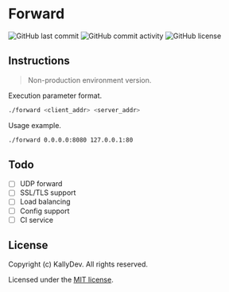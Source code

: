 # Forward

![GitHub last commit](https://img.shields.io/github/last-commit/yogurtcloud/forward?style=flat-square)
![GitHub commit activity](https://img.shields.io/github/commit-activity/m/yogurtcloud/forward?style=flat-square)
![GitHub license](https://img.shields.io/github/license/yogurtcloud/forward?style=flat-square)

## Instructions

> Non-production environment version.

Execution parameter format.

```bash
./forward <client_addr> <server_addr>
```

Usage example.

```bash
./forward 0.0.0.0:8080 127.0.0.1:80
```

## Todo

- [ ] UDP forward
- [ ] SSL/TLS support
- [ ] Load balancing
- [ ] Config support
- [ ] CI service

## License

Copyright (c) KallyDev. All rights reserved.

Licensed under the [MIT license](LICENSE).
